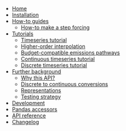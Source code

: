 <!---
Navigation specification

See https://oprypin.github.io/mkdocs-literate-nav/
-->
- [Home](index.md)
- [Installation](installation.md)
- [How-to guides](how-to-guides/index.md)
    - [How-to make a step forcing](how-to-guides/how-to-make-a-step-forcing.py)
- [Tutorials](tutorials/index.md)
    - [Timeseries tutorial](tutorials/timeseries_tutorial.py)
    - [Higher-order interpolation](tutorials/higher_order_interpolation.py)
    - [Budget-compatible emissions pathways](tutorials/budget_compatible_pathways.py)
    - [Continuous timeseries tutorial](tutorials/continuous_timeseries_tutorial.py)
    - [Discrete timeseries tutorial](tutorials/discrete_timeseries_tutorial.py)
- [Further background](further-background/index.md)
    - [Why this API?](further-background/why-this-api.py)
    - [Discrete to continuous conversions](further-background/discrete_to_continuous_conversions.py)
    - [Representations](further-background/representations.py)
    - [Testing strategy](further-background/testing-strategy.md)
- [Development](development.md)
- [Pandas accessors](pandas-accessors.md)
- [API reference](api/continuous_timeseries/)
- [Changelog](changelog.md)
